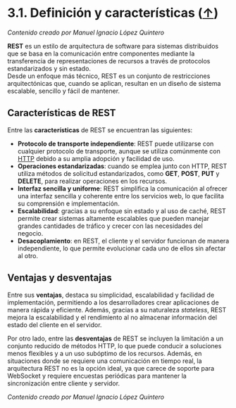 # 3.1. Definición y características ([↑](README.md))

_Contenido creado por Manuel Ignacio López Quintero_

**REST** es un estilo de arquitectura de software para sistemas distribuidos que se basa en la comunicación entre componentes mediante la transferencia de representaciones de recursos a través de protocolos estandarizados y sin estado.  
Desde un enfoque más técnico, REST es un conjunto de restricciones arquitectónicas que, cuando se aplican, resultan en un diseño de sistema escalable, sencillo y fácil de mantener.

## Características de REST

Entre las **características** de REST se encuentran las siguientes:

- **Protocolo de transporte independiente**: REST puede utilizarse con cualquier protocolo de transporte, aunque se utiliza comúnmente con [HTTP](#http) debido a su amplia adopción y facilidad de uso.
- **Operaciones estandarizadas**: cuando se emplea junto con HTTP, REST utiliza métodos de solicitud estandarizados, como **GET**, **POST**, **PUT** y **DELETE**, para realizar operaciones en los recursos.
- **Interfaz sencilla y uniforme**: REST simplifica la comunicación al ofrecer una interfaz sencilla y coherente entre los servicios web, lo que facilita su comprensión e implementación.
- **Escalabilidad**: gracias a su enfoque sin estado y al uso de caché, REST permite crear sistemas altamente escalables que pueden manejar grandes cantidades de tráfico y crecer con las necesidades del negocio.
- **Desacoplamiento**: en REST, el cliente y el servidor funcionan de manera independiente, lo que permite evolucionar cada uno de ellos sin afectar al otro.

## Ventajas y desventajas

Entre sus **ventajas**, destaca su simplicidad, escalabilidad y facilidad de implementación, permitiendo a los desarrolladores crear aplicaciones de manera rápida y eficiente. Además, gracias a su naturaleza *stateless*, REST mejora la escalabilidad y el rendimiento al no almacenar información del estado del cliente en el servidor.

Por otro lado, entre las **desventajas** de REST se incluyen la limitación a un conjunto reducido de métodos HTTP, lo que puede conducir a soluciones menos flexibles y a un uso subóptimo de los recursos. Además, en situaciones donde se requiere una comunicación en tiempo real, la arquitectura REST no es la opción ideal, ya que carece de soporte para WebSocket y requiere encuestas periódicas para mantener la sincronización entre cliente y servidor.

_Contenido creado por Manuel Ignacio López Quintero_
